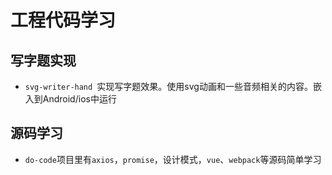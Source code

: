 # 工程代码学习

## 写字题实现

- `svg-writer-hand `实现写字题效果。使用svg动画和一些音频相关的内容。嵌入到Android/ios中运行

## 源码学习

- `do-code`项目里有`axios`，`promise`，设计模式，`vue`、`webpack`等源码简单学习